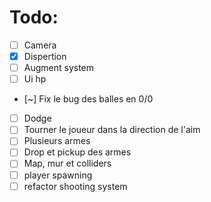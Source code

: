 # Todo:
- [ ] Camera
- [x] Dispertion
- [ ] Augment system
- [ ] Ui hp
- [~] Fix le bug des balles en 0/0
- [ ] Dodge
- [ ] Tourner le joueur dans la direction de l'aim
- [ ] Plusieurs armes
- [ ] Drop et pickup des armes
- [ ] Map, mur et colliders
- [ ] player spawning
- [ ] refactor shooting system
